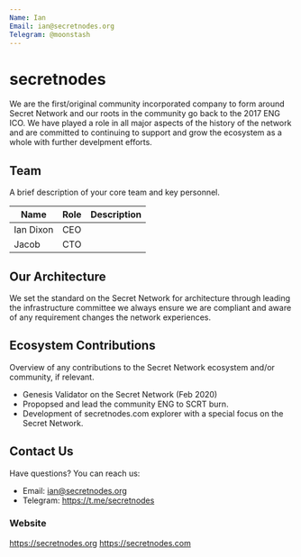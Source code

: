 ```yaml
---
Name: Ian
Email: ian@secretnodes.org
Telegram: @moonstash
---
```


# secretnodes

We are the first/original community incorporated company to form around Secret Network and our roots in the community go back to the 2017 ENG ICO. We have played a role in all major aspects of the history of the network and are committed to continuing to support and grow the ecosystem as a whole with further develpment efforts.

## Team

A brief description of your core team and key personnel.

| Name             | Role    | Description                  |
| ---------------  | ------- | ---------------------------- |
| Ian Dixon        | CEO     |                              |
| Jacob            | CTO     |                              |

## Our Architecture

We set the standard on the Secret Network for architecture through leading the infrastructure committee we always ensure we are compliant and aware of any requirement changes the network experiences.

## Ecosystem Contributions

Overview of any contributions to the Secret Network ecosystem and/or community, if relevant.

- Genesis Validator on the Secret Network (Feb 2020)
- Propopsed and lead the community ENG to SCRT burn.
- Development of secretnodes.com explorer with a special focus on the Secret Network.

## Contact Us

Have questions? You can reach us:

- Email: ian@secretnodes.org
- Telegram: https://t.me/secretnodes

### Website

https://secretnodes.org
https://secretnodes.com

